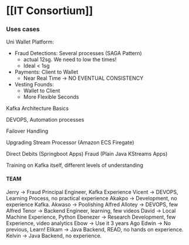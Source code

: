 # [[IT Consortium]]

### Uses cases

Uni Wallet Platform: 
- Fraud Detections: Several processes (SAGA Pattern)
	- actual 12sg. We need to low the times! 
	- Ideal < 1sg
- Payments: Client to Wallet
	- Near Real Time -> NO EVENTUAL CONSISTENCY
- Vesting Founds:
	- Wallet to Client
	- More Flexible Seconds

Kafka Architecture Basics

DEVOPS, Automation processes

Failover Handling

Upgrading Stream Processor (Amazon ECS Firegate)

Direct Debits (Springboot Apps)
Fraud (Plain Java KStreams Apps)

Training on Kafka itself, different levels of understanding

#### TEAM

Jerry -> Fraud Principal Engineer, Kafka Experience
Vicent -> DEVOPS, Learning Process, no practical experience
Akakpo -> Development, no experience Kafka.
Akwaso -> Poolishing 
Alfred Allotey -> DEVOPS, few
Alfred Tenor -> Backend Engineer, learning, few videos 
David -> Local Machine Experience, Python
Ebenezer -> Research Development, few Experience, video analytics
Ebow -> Use it 3 years Ago
Edwin -> No previous, Learn!
Elikam -> Java Backend, READ, no hands on experience.
Kelvin -> Java Backend, no experience.